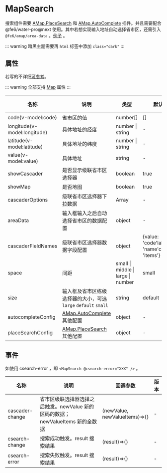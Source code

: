# MapSearch

搜索组件需要 [AMap.PlaceSearch](https://lbs.amap.com/api/javascript-api/reference/search#m_AMap.PlaceSearch) 和 [AMap.AutoComplete](https://lbs.amap.com/api/javascript-api/reference/search#m_AMap.Autocomplete) 插件。并且需要配合 @fe6/water-pro@next 使用。其中若想实现输入地址自动选择省市区，还需引入 `@fe6/amap/area-data` 。[例子](../demos/more-search) 。

::: warning
暗黑主题需要再 `html` 标签中添加 `class="dark"`
:::

<script setup lang="ts">
  import { onBeforeMount, ref } from 'vue';
  import { MapSearch } from '../../components';
  import { areaData } from '../../components/area-data';
  import '@fe6/water-pro/dist/water.dark.min.css'

  // 搜索 start
  const theCode = ref<number[]>([]);
  const theRegion = ref([]);
  const getRegions = () => {
    fetch('https://api.dev.mosh.cn/public/region/tree?level=3')
      .then((response) => response.json())
      .then((data) => {
        if (data.code === 10000) {
          theRegion.value = data.data;
        }
      });
  };
  const theValue = ref('');
  const theLatitude = ref('');
  const theLongitude = ref('');

  onBeforeMount(() => {
    getRegions();
  });
</script>

<MapSearch
  v-model:code="theCode"
  v-model:longitude="theLongitude"
  v-model:latitude="theLatitude"
  v-model:value="theValue"
  :cascaderOptions="theRegion"
  map-key="e37740bc1cc102bdc13fe10b02d82de6"
  :securityConfig="{ securityJsCode: '618328f70209e0ce7566f84258326f5d' }"
  :plugins="['AMap.PlaceSearch', 'AMap.AutoComplete']"
  :areaData="areaData"
/>

## 属性

若写的不详细[可参考](https://lbs.amap.com/api/javascript-api/reference/overlay#rectangle)。

::: warning
全部支持 [Map](http://localhost:5173/configs/map.html#%E5%B1%9E%E6%80%A7) 属性
:::

|名称|说明|类型|默认值|版本|
|--|--|--|--|--|
|code(v-model:code)|省市区的值|number[]|[]| - |
|longitude(v-model:longitude)|具体地址的经度|number \| string| - | - |
|latitude(v-model:latitude)|具体地址的纬度|number \| string| - | - |
|value(v-model:value)|具体地址|string| - | - |
|showCascader|是否显示级联省市区选择器|boolean|true| - |
|showMap|是否地图|boolean|true| - |
|cascaderOptions|级联省市区选择器下拉数据|Array| - | - |
|areaData|输入框输入之后自动选择省市区的数据配置|object| - | - |
|cascaderFieldNames|级联省市区选择器数据字段配置|object|{value: 'code'label: 'name'children: 'items'}| - |
|space|间距|small \| middle \| large \| number|small| - |
|size|输入框及省市区练级选择器的大小，可选 `large` `default` `small`|string|default| - |
|autocompleteConfig|[AMap.AutoComplete](https://lbs.amap.com/api/javascript-api/reference/search#m_AMap.Autocomplete) 其他配置|object| - | - |
|placeSearchConfig|[AMap.PlaceSearch](https://lbs.amap.com/api/javascript-api/reference/search#m_AMap.PlaceSearch) 其他配置|object| - | - |

## 事件

如使用 csearch-error ，即 `<MapSearch @csearch-error="XXX" />` 。

|名称|说明|回调参数|版本|
|--|--|--|--|
|cascader-change|省市区级联选择器选择之后触发。newValue 新的区码的数据； newValueItems 新的全数据 |(newValue, newValueItems)=>{}| - |
|csearch-change|搜索成功触发。result 搜索结果 |(result)=>{}| - |
|csearch-error|搜索失败触发。result 搜索结果 |(result)=>{}| - |
